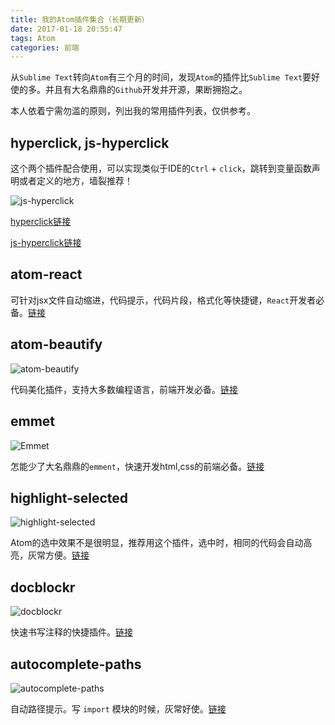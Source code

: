 ```yaml
---
title: 我的Atom插件集合（长期更新）
date: 2017-01-18 20:55:47
tags: Atom
categories: 前端
---
```


从`Sublime Text`转向`Atom`有三个月的时间，发现`Atom`的插件比`Sublime Text`要好使的多。并且有大名鼎鼎的`Github`开发并开源，果断拥抱之。

本人依着宁需勿滥的原则，列出我的常用插件列表，仅供参考。



## hyperclick, js-hyperclick

这个两个插件配合使用，可以实现类似于IDE的`Ctrl` + `click`，跳转到变量函数声明或者定义的地方，墙裂推荐！

![js-hyperclick](http://ohwhjizw4.bkt.clouddn.com/68747470733a2f2f7261772e67697468756275736572636f6e74656e742e636f6d2f41736141796572732f6a732d6879706572636c69636b2f6d61737465722f73637265656e73686f74732f53656c656374696f6e5f3130372e706e67.png)

[hyperclick链接](https://atom.io/packages/hyperclick)

[js-hyperclick链接](https://atom.io/packages/js-hyperclick)

## atom-react

可针对jsx文件自动缩进，代码提示，代码片段，格式化等快捷键，`React`开发者必备。[链接](https://github.com/orktes/atom-react)

## atom-beautify
![atom-beautify](http://ohwhjizw4.bkt.clouddn.com/%7B09185506-7346-40A1-9394-FADCCDA5F364%7D.bmp)

代码美化插件，支持大多数编程语言，前端开发必备。[链接](https://atom.io/packages/atom-beautify)

## emmet

![Emmet](http://ohwhjizw4.bkt.clouddn.com/%7B4057D27D-BA10-475A-A8E7-4AE6E15F8A92%7D.bmp)

怎能少了大名鼎鼎的`emment`，快速开发html,css的前端必备。[链接](https://atom.io/packages/emmet)

## highlight-selected

![highlight-selected](http://ohwhjizw4.bkt.clouddn.com/687474703a2f2f692e696d6775722e636f6d2f4335466e7a7a512e676966.gif)

Atom的选中效果不是很明显，推荐用这个插件，选中时，相同的代码会自动高亮，灰常方便。[链接](https://atom.io/packages/highlight-selected)

## docblockr

![docblockr](http://ohwhjizw4.bkt.clouddn.com/68747470733a2f2f7261772e67697468756275736572636f6e74656e742e636f6d2f4e696b68696c4b616c6967652f646f63626c6f636b722f6d61737465722f7265736f75726365732f6c6f6e672d617267732e676966.gif)

快速书写注释的快捷插件。[链接](https://atom.io/packages/docblockr)

## autocomplete-paths

![autocomplete-paths](http://ohwhjizw4.bkt.clouddn.com/687474703a2f2f73312e64697265637475706c6f61642e6e65742f696d616765732f3134303431312f70356b76696665362e676966.gif)

自动路径提示。写 `import` 模块的时候，灰常好使。[链接](https://atom.io/packages/autocomplete-paths)